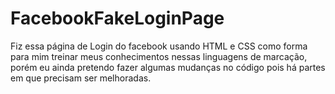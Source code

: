 # FacebookFakeLoginPage
Fiz essa página de Login do facebook usando HTML e CSS como forma para mim treinar meus conhecimentos nessas linguagens de marcação, porém eu ainda pretendo fazer algumas mudanças no código pois há partes em que precisam ser melhoradas.
